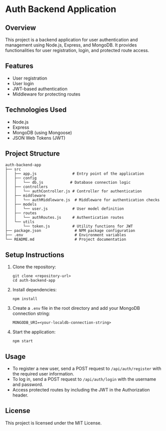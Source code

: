 # Auth Backend Application

## Overview
This project is a backend application for user authentication and management using Node.js, Express, and MongoDB. It provides functionalities for user registration, login, and protected route access.

## Features
- User registration
- User login
- JWT-based authentication
- Middleware for protecting routes

## Technologies Used
- Node.js
- Express
- MongoDB (using Mongoose)
- JSON Web Tokens (JWT)

## Project Structure
```
auth-backend-app
├── src
│   ├── app.js                # Entry point of the application
│   ├── config
│   │   └── db.js            # Database connection logic
│   ├── controllers
│   │   └── authController.js # Controller for authentication
│   ├── middleware
│   │   └── authMiddleware.js  # Middleware for authentication checks
│   ├── models
│   │   └── user.js           # User model definition
│   ├── routes
│   │   └── authRoutes.js     # Authentication routes
│   └── utils
│       └── token.js          # Utility functions for JWT
├── package.json               # NPM package configuration
├── .env                       # Environment variables
└── README.md                  # Project documentation
```

## Setup Instructions
1. Clone the repository:
   ```
   git clone <repository-url>
   cd auth-backend-app
   ```

2. Install dependencies:
   ```
   npm install
   ```

3. Create a `.env` file in the root directory and add your MongoDB connection string:
   ```
   MONGODB_URI=<your-localdb-connection-string>
   ```

4. Start the application:
   ```
   npm start
   ```

## Usage
- To register a new user, send a POST request to `/api/auth/register` with the required user information.
- To log in, send a POST request to `/api/auth/login` with the username and password.
- Access protected routes by including the JWT in the Authorization header.

## License
This project is licensed under the MIT License.